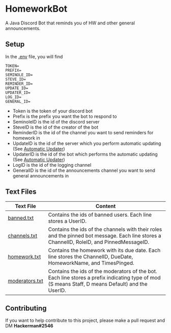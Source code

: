 # HomeworkBot
A Java Discord Bot that reminds you of HW and other general announcements.
## Setup
In the [.env](https://github.com/ChimmyUnited/HomeworkBot/blob/main/.env) file, you will find
```shell
TOKEN=
PREFIX=
SEMINOLE_ID=
STEVE_ID=
REMINDER_ID=
UPDATE_ID=
UPDATER_ID=
LOG_ID=
GENERAL_ID=
```
- Token is the token of your discord bot
- Prefix is the prefix you want the bot to respond to
- SeminoleID is the id of the discord server
- SteveID is the id of the creator of the bot
- ReminderID is the id of the channel you want to send reminders for homework in
- UpdateID is the id of the server which you perform automatic updating (See [Automatic Updater](https://replit.com/@SteveSajeev/HomeworkBotUpdater))
- UpdaterID is the id of the bot which performs the automatic updating (See [Automatic Updater](https://replit.com/@SteveSajeev/HomeworkBotUpdater))
- LogID is the id of the logging channel
- GeneralID is the id of the announcements channel you want to send general announcements in
## Text Files
| Text File | Content |
| --------- | ------- |
| [banned.txt](https://github.com/ChimmyUnited/HomeworkBot/blob/main/banned.txt) | Contains the ids of banned users. Each line stores a UserID. |
| [channels.txt](https://github.com/ChimmyUnited/HomeworkBot/blob/main/channels.txt) | Contains the ids of the channels with their roles and the pinned bot message. Each line stores a ChannelID, RoleID, and PinnedMessageID. |
| [homework.txt](https://github.com/ChimmyUnited/HomeworkBot/blob/main/homework.txt) | Contains the homework with its due date. Each line stores the ChannelID, DueDate, HomeworkName, and TimesPinged. |
| [moderators.txt](https://github.com/ChimmyUnited/HomeworkBot/blob/main/moderators.txt) | Contains the ids of the moderators of the bot. Each line stores a prefix indicating type of mod (S means Staff, D means Default) and the UserID. |
## Contributing
If you want to help contribute to this project, please make a pull request and DM **Hackerman#2546**
